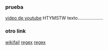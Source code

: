 ### prueba
[video de youtube](https://www.youtube.com/) HTYMSTW
texto....................
### otro link
[wikifail](https://es.wikipedia.org/wikifgg/Canis_lupus_familiaris) 
[regex](https://www.mpi.nl/corpus/html/trova/ch01s04.html)
[regex](https://github.com/nodeca/pica)